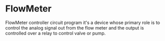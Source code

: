 # FlowMeter
FlowMeter controller circuit program
it's a device whose primary role is to control the analog signal out from the flow meter and the output is controlled over a relay to control valve or pump.
